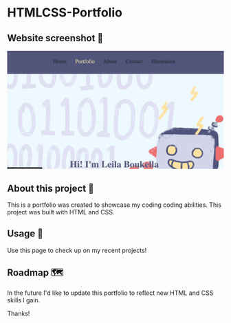 # HTMLCSS-Portfolio

## Website screenshot 📸

![Portfolio website screenshot](./assets/images/SiteScreenshot.png)

## About this project 🐊

This is a portfolio was created to showcase my coding coding abilities. 
This project was built with HTML and CSS.

## Usage 🐗

Use this page to check up on my recent projects!

## Roadmap 🗺

In the future I'd like to update this portfolio to reflect new HTML and CSS skills I gain. 

Thanks!
